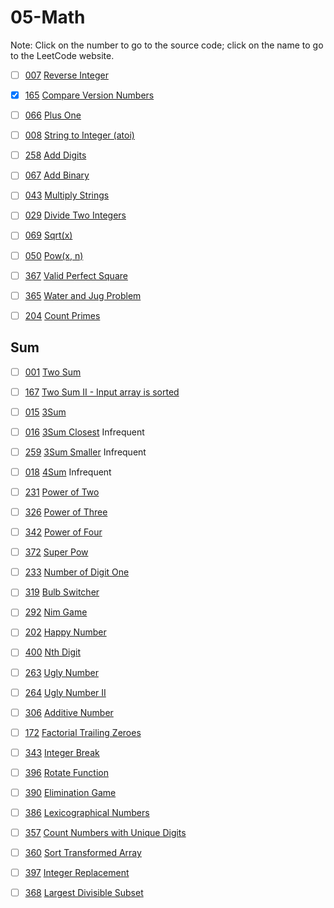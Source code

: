 # 05-Math
Note: Click on the number to go to the source code; click on the name to go to the LeetCode website.

- [ ] [007](007_Reverse_Integer.cpp) [Reverse Integer](https://leetcode.com/problems/reverse-integer/description/)

- [x] [165](165_Compare_Version_Numbers.cpp) [Compare Version Numbers](https://leetcode.com/problems/compare-version-numbers/description/)

- [ ] [066](066_Plus_One.cpp) [Plus One](https://leetcode.com/problems/plus-one/description/)

- [ ] [008](008_String_to_Integer_(atoi).cpp) [String to Integer (atoi)](https://leetcode.com/problems/string-to-integer-atoi/description/)

- [ ] [258](258_Add_Digits.cpp) [Add Digits](https://leetcode.com/problems/add-digits/description/)

- [ ] [067](067_Add_Binary.cpp) [Add Binary](https://leetcode.com/problems/add-binary/description/)

- [ ] [043](043_Multiply_Strings.cpp) [Multiply Strings](https://leetcode.com/problems/multiply-strings/description/)

- [ ] [029](029_Divide_Two_Integers.cpp) [Divide Two Integers](https://leetcode.com/problems/divide-two-integers/description/)

- [ ] [069](069_Sqrt(x).cpp) [Sqrt(x)](https://leetcode.com/problems/sqrtx/description/)

- [ ] [050](050_Pow(x,_n).cpp) [Pow(x, n)](https://leetcode.com/problems/powx-n/description/)

- [ ] [367](367_Valid_Perfect_Square.cpp) [Valid Perfect Square](https://leetcode.com/problems/valid-perfect-square/description/)

- [ ] [365](365_Water_and_Jug_Problem.cpp) [Water and Jug Problem](https://leetcode.com/problems/water-and-jug-problem/description/)

- [ ] [204](204_Count_Primes.cpp) [Count Primes](https://leetcode.com/problems/count-primes/description/)

## Sum

- [ ] [001](001_Two_Sum.cpp) [Two Sum](https://leetcode.com/problems/two-sum/description/)

- [ ] [167](167_Two_Sum_II_-_Input_array_is_sorted.cpp) [Two Sum II - Input array is sorted](https://leetcode.com/problems/two-sum-ii-input-array-is-sorted/description/)

- [ ] [015](015_3Sum.cpp) [3Sum](https://leetcode.com/problems/3sum/description/)

- [ ] [016](016_3Sum_Closest.cpp) [3Sum Closest](https://leetcode.com/problems/3sum-closest/description/) Infrequent

- [ ] [259](259_3Sum_Smaller.cpp) [3Sum Smaller](https://leetcode.com/problems/3sum-smaller/description/) Infrequent

- [ ] [018](018_4Sum.cpp) [4Sum](https://leetcode.com/problems/4sum/description/) Infrequent

- [ ] [231](231_Power_of_Two.cpp) [Power of Two](https://leetcode.com/problems/power-of-two/description/)

- [ ] [326](326_Power_of_Three.cpp) [Power of Three](https://leetcode.com/problems/power-of-three/description/)

- [ ] [342](342_Power_of_Four.cpp) [Power of Four](https://leetcode.com/problems/power-of-four/description/)

- [ ] [372](372_Super_Pow.cpp) [Super Pow](https://leetcode.com/problems/super-pow/description/)

- [ ] [233](233_Number_of_Digit_One.cpp) [Number of Digit One](https://leetcode.com/problems/number-of-digit-one/description/)

- [ ] [319](319_Bulb_Switcher.cpp) [Bulb Switcher](https://leetcode.com/problems/bulb-switcher/description/)

- [ ] [292](292_Nim_Game.cpp) [Nim Game](https://leetcode.com/problems/nim-game/description/)

- [ ] [202](202_Happy_Number.cpp) [Happy Number](https://leetcode.com/problems/happy-number/description/)

- [ ] [400](400_Nth_Digit.cpp) [Nth Digit](https://leetcode.com/problems/nth-digit/description/)

- [ ] [263](263_Ugly_Number.cpp) [Ugly Number](https://leetcode.com/problems/ugly-number/description/)

- [ ] [264](264_Ugly_Number_II.cpp) [Ugly Number II](https://leetcode.com/problems/ugly-number-ii/description/)

- [ ] [306](306_Additive_Number.cpp) [Additive Number](https://leetcode.com/problems/additive-number/description/)

- [ ] [172](172_Factorial_Trailing_Zeroes.cpp) [Factorial Trailing Zeroes](https://leetcode.com/problems/factorial-trailing-zeroes/description/)

- [ ] [343](343_Integer_Break.cpp) [Integer Break](https://leetcode.com/problems/integer-break/description/)

- [ ] [396](396_Rotate_Function.cpp) [Rotate Function](https://leetcode.com/problems/rotate-function/description/)

- [ ] [390](390_Elimination_Game.cpp) [Elimination Game](https://leetcode.com/problems/elimination-game/description/)

- [ ] [386](386_Lexicographical_Numbers.cpp) [Lexicographical Numbers](https://leetcode.com/problems/lexicographical-numbers/description/)

- [ ] [357](357_Count_Numbers_with_Unique_Digits.cpp) [Count Numbers with Unique Digits](https://leetcode.com/problems/count-numbers-with-unique-digits/description/)

- [ ] [360](360_Sort_Transformed_Array.cpp) [Sort Transformed Array](https://leetcode.com/problems/sort-transformed-array/description/)

- [ ] [397](397_Integer_Replacement.cpp) [Integer Replacement](https://leetcode.com/problems/integer-replacement/description/)

- [ ] [368](368_Largest_Divisible_Subset.cpp) [Largest Divisible Subset](https://leetcode.com/problems/largest-divisible-subset/description/)
